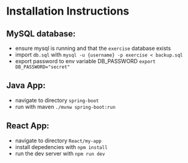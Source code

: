 # Installation Instructions ###
## MySQL database:
- ensure mysql is running and that the `exercise` database exists
- import `db.sql` with `mysql -u {username} -p exercise < backup.sql`
- export password to env variable DB_PASSWORD `export DB_PASSWORD="secret"`

## Java App:
- navigate to directory `spring-boot`
- run with maven `./mvnw spring-boot:run`

## React App:
- navigate to directory `React/my-app`
- install depedencies with
`npm install`
- run the dev server with
`npm run dev`
